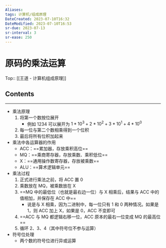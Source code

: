 ```yaml
---
Aliases: 
tags: 计算机/组成原理 
DateCreated: 2023-07-10T16:32
DateModified: 2023-07-10T16:53
sr-due: 2023-07-13
sr-interval: 3
sr-ease: 250
---
```

# 原码的乘法运算
Top:: [[王道 - 计算机组成原理]]

## Contents
---
- 乘法原理
	1. 将第一个数按位展开
		- 例如 1234 可以展开为 $1*10^{3}+2*10^{2}+3*10^{1}+4*10^{0}$
	2. 每一位与第二个数相乘得到一个位积
	3. 最后将所有位积加起来
- 乘法中各运算器的作用
	- ACC：==累加器，存放乘积高位==
	- MQ：==乘商寄存器，存放乘数、乘积低位==
	- X：==通用操作数寄存器，存放被乘数==
	- ALU：==算术逻辑单元==
- 乘法过程
	1. 正式进行乘法之前，将 ACC 置 0
	2. 乘数放在 MQ，被乘数放在 X
	3. ==MQ 中的最低位（也就是最右边一位）与 X 相乘后，结果与 ACC 中的值相加，并保存在 ACC 中==
		- 说是与 X 相乘，因为二进制中，每一位只有 1 和 0 两种情况。如果是 1，则 ACC 加上 X，如果是 0，ACC 不变即可
	4. ==ACC 与 MQ 都逻辑右移一位，ACC 原本的最右一位变成 MQ 的最高位==
	5. 循环 2、3、4（其中符号位不参与运算）
- 符号位处理
	- 两个数的符号位进行异或运算
<!--SR:!2023-07-14,3,250!2023-08-20,31,270!2023-08-04,15,250!2023-08-13,20,250!2023-07-14,3,250!2023-07-14,3,250-->
